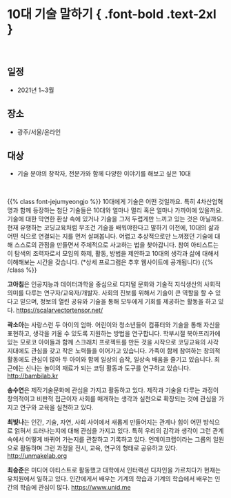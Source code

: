 # 10대 기술 말하기 { .font-bold .text-2xl }

<br/>

## **일정**
 - 2021년 1~3월

## **장소**
 - 광주/서울/온라인

## **대상**
 - 기술 분야의 창작자, 전문가와 함께 다양한 이야기를 해보고 싶은 10대

<br/>

{{% class font-jejumyeongjo %}}
10대에게 기술은 어떤 것일까요. 특히 4차산업혁명과 함께 등장하는 첨단 기술들은 10대와 얼마나 멀리 혹은 얼마나 가까이에 있을까요. 기술에 대한 막연한 환상 속에 있거나 기술을 그저 두렵게만 느끼고 있는 것은 아닐까요. 현재 유행하는 코딩교육처럼 무조건 기술을 배워야한다고 말하기 이전에, 10대의 삶과 어떤 식으로 연결되는 지를 먼저 살펴봅니다. 어렵고 추상적으로만 느껴졌던 기술에 대해 스스로의 관점을 만들면서 주체적으로 사고하는 법을 찾아갑니다. 참여 아티스트는 이 탐색의 조력자로서 모임의 화제, 활동, 방법을 제안하고 10대의 생각과 삶에 대해서 이해해보는 시간을 갖습니다.
(*상세 프로그램은 추후 웹사이트에 공개됩니다)
{{% /class %}}


**고아침**은 인공지능과 데이터과학을 중심으로 디지털 문화와 기술적 지식생산의 사회적 의미를 다루는 연구자/교육자/개발자. 사회의 진보를 위해서 기술이 큰 역할을 할 수 있다고 믿으며, 정보의 열린 공유와 기술을 통해 모두에게 기회를 제공하는 활동을 하고 있다.
https://scalarvectortensor.net/

**곽소아**는 사랑스런 두 아이의 엄마. 어린이와 청소년들이 컴퓨터와 기술을 통해 자신을 표현하고, 생각을 키울 수 있도록 지원하는 방법을 연구합니다. 학부시절 북아프리카에 있는 모로코 아이들과 함께 스크래치 프로젝트를 만든 것을 시작으로 코딩교육의 사각 지대에도 관심을 갖고 작은 노력들을 이어가고 있습니다. 가족이 함께 참여하는 창의적 활동에도 관심이 많아 두 아이와 함께 일상의 습작, 일상속 배움을 즐기고 있습니다. 최근에는 신나는 놀이의 재료가 되는 코딩 활동과 도구를 연구하고 있습니다.
http://bambilab.kr

**송수연**은 제작기술문화에 관심을 가지고 활동하고 있다. 제작과 기술을 다루는 과정이 창의적이고 비판적 접근이자 사회를 매개하는 생각과 실천으로 확장되는 것에 관심을 가지고 연구와 교육을 실천하고 있다.

**최빛나**는 인간, 기술, 자연, 사회 사이에서 새롭게 만들어지는 관계나 힘이 어떤 방식으로 얽혀서 드러나는지에 대해 관심을 가지고 있다. 특히 우리의 감각과 생각이 그런 관계 속에서 어떻게 바뀌어 가는지를 관찰하고 기록하고 있다. 언메이크랩이라는 그룹의 일원으로 활동하며 그런 과정을 전시, 교육, 연구의 형태로 공유하고 있다. http://unmakelab.org

**최승준**은 미디어 아티스트로 활동했고 대학에서 인터랙션 디자인을 가르치다가 현재는 유치원에서 일하고 있다. 인간에게서 배우는 기계의 학습과 기계의 학습에서 배우는 인간의 학습에 관심이 많다. https://www.unid.me
